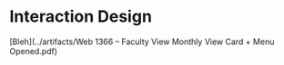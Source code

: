 # Interaction Design

[Bleh](../artifacts/Web 1366 – Faculty View  Monthly View  Card + Menu Opened.pdf)
